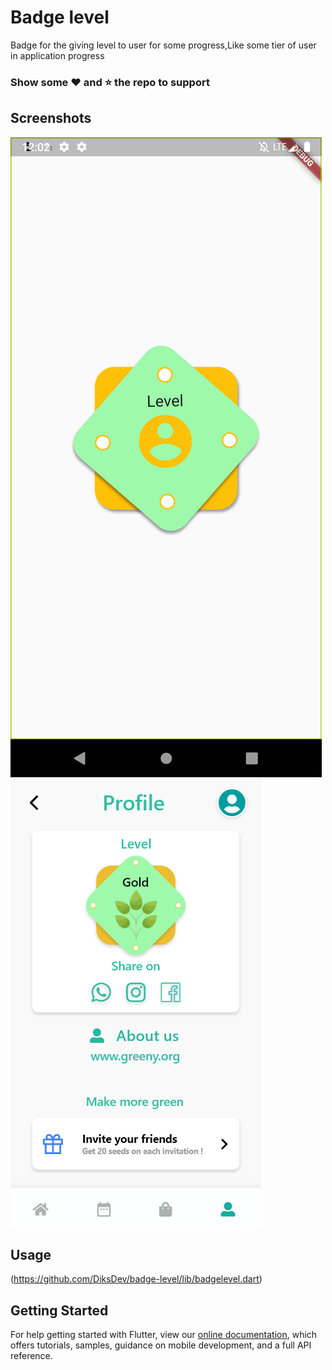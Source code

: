 # Badge level

Badge for the giving level to user for some progress,Like some tier of user in application progress
### Show some :heart: and :star: the repo to support

## Screenshots
<img src="Screen1.png"/> <img src="Screen2.PNG"/>


## Usage
(https://github.com/DiksDev/badge-level/lib/badgelevel.dart)



## Getting Started

For help getting started with Flutter, view our
[online documentation](https://flutter.dev/docs), which offers tutorials,
samples, guidance on mobile development, and a full API reference.
